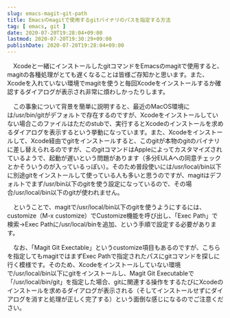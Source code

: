 ```yaml
---
slug: emacs-magit-git-path
title: Emacsのmagitで使用するgitバイナリのパスを指定する方法
tag: [ emacs, git ]
date: 2020-07-20T19:28:04+09:00
lastmod: 2020-07-20T19:30:29+09:00
publishDate: 2020-07-20T19:28:04+09:00
---
```


　Xcodeと一緒にインストールしたgitコマンドをEmacsのmagitで使用すると、magitの各種処理がとても遅くなることは皆様ご存知かと思います。また、Xcodeを入れていない環境でmagitを使うと毎回Xcodeをインストールするか確認するダイアログが表示され非常に煩わしかったりします。

　この事象について背景を簡単に説明すると、最近のMacOS環境には/usr/bin/gitがデフォルトで存在するのですが、Xcodeをインストールしていない場合このファイルはただのstubで、実行するとXcodeのインストールを求めるダイアログを表示するという挙動になっています。また、Xcodeをインストールして、Xcode経由でgitをインストールすると、このgitが本物のgitのバイナリに差し替えられるのですが、このgitコマンドはAppleによってカスタマイズされているようで、起動が遅いという問題があります（多分EULAへの同意チェックとかそういうのが入っているっぽい）。そのため普段使いには/usr/local/bin以下に別途gitをインストールして使っている人も多いと思うのですが、magitはデフォルトでまず/usr/bin以下のgitを使う設定になっているので、その場合/usr/local/bin以下のgitが使われません。

　ということで、magitで/usr/local/bin以下のgitを使うようにするには、customize（M-x customize）でCustomize機能を呼び出し、「Exec Path」で検索→Exec Pathに/usr/local/binを追加、という手順で設定する必要があります。

　なお、「Magit Git Exectable」というcustomize項目もあるのですが、こちらを指定してもmagitではまずExec Pathで指定されたパスにgitコマンドを探しに行く模様です。そのため、Xcodeをインストールしていない環境で/usr/local/bin以下にgitをインストールし、Magit Git Executableで「/usr/local/bin/git」を指定した場合、gitに関連する操作をするたびにXcodeのインストールを求めるダイアログが表示される（そしてインストールせずにダイアログを消すと処理が正しく完了する）という面倒な感じになるのでご注意ください。

